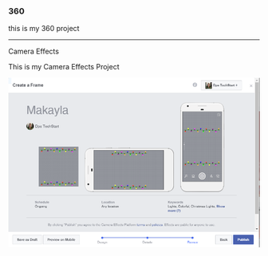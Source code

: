 ### 360

this is my 360 project

<script src="//360.vizor.io/scripts/embed.js" data-vizorurl="https://360.vizor.io/embed/v/3vybg" ></script>

***

Camera Effects

This is my Camera Effects Project

![Makayla](https://github.com/makaylamartin/makaylamartin.github.io/blob/master/Makayla.PNG?raw=true "Optional Title")

